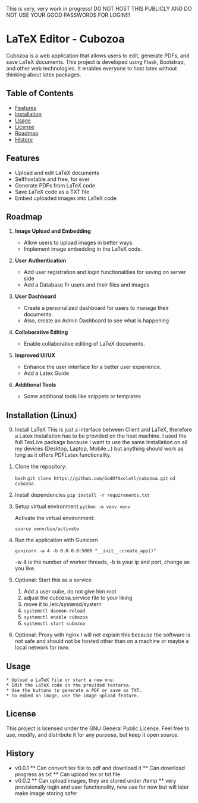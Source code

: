 This is very, very work in progress! DO NOT HOST THIS PUBLICLY AND DO NOT USE YOUR GOOD PASSWORDS FOR LOGIN!!!

# LaTeX Editor - Cubozoa

Cubozoa is a web application that allows users to edit, generate PDFs, and save LaTeX documents. This project is developed using Flask, Bootstrap, and other web technologies. It enables everyone to host latex without thinking about latex packages.

## Table of Contents

- [Features](#features)
- [Installation](#installation)
- [Usage](#usage)
- [License](#license)
- [Roadmap](#roadmap)
- [History](#history)

## Features

- Upload and edit LaTeX documents
- Selfhostable and free, for ever
- Generate PDFs from LaTeX code
- Save LaTeX code as a TXT file
- Embed uploaded images into LaTeX code

## Roadmap

1. **Image Upload and Embedding**
   - Allow users to upload images in better ways.
   - Implement image embedding in the LaTeX code.

2. **User Authentication**
   - Add user registration and login functionalities for saving on server side
   - Add a Database fir users and their files and images

3. **User Dashboard**
   - Create a personalized dashboard for users to manage their documents.
   - Also, create an Admin Dashboard to see what is happening 

4. **Collaborative Editing**
   - Enable collaborative editing of LaTeX documents.

5. **Improved UI/UX**
   - Enhance the user interface for a better user experience.
   - Add a Latex Guide

6. **Additional Tools**
    - Some additional tools like snippets or templates

## Installation (Linux)

0. Install LaTeX
    This is just a interface between Client and LaTeX, therefore a Latex Installation has to be provided on the host machine. I used the full TexLive package because I want to use the same Installation on all my devices (Desktop, Laptop, Mobile...) but anything should work as long as it offers PDFLatex functionality.

1. Clone the repository:

   ```bash```
   ```git clone https://github.com/GodOfAxolotl/cubozoa.git```
   ```cd cubozoa```

2. Install dependencies
    ```pip install -r requirements.txt```

3. Setup virtual environment
    ```python -m venv venv```

   Activate the virtual environment:

    ```source venv/bin/activate```

4. Run the application with Gunicorn

    ```gunicorn -w 4 -b 0.0.0.0:5000 "__init__:create_app()"```

    -w 4 is the number of worker threads, -b is your ip and port, change as you like.

5. Optional: Start this as a service
    1. Add a user cube, do not give him root
    2. adjust the cubozoa.service file to your liking
    3. move it to /etc/systemd/system
    4. ```systemctl daemon-reload```
    5. ```systemctl enable cubozoa```
    6. ```systemctl start cubozoa```

6. Optional: Proxy with nginx
    I will not explain this because the software is not safe and should not be hosted other than on a machine or maybe a local network for now.

## Usage
    * Upload a LaTeX file or start a new one.
    * Edit the LaTeX code in the provided textarea.
    * Use the buttons to generate a PDF or save as TXT.
    * To embed an image, use the image upload feature.

## License

This project is licensed under the GNU General Public License. Feel free to use, modify, and distribute it for any purpose, but keep it open source.

## History

* v0.0.1
  ** Can convert tex file to pdf and download it
  ** Can download progress as txt
  ** Can upload tex or txt file
* v0.0.2
  ** Can upload images, they are stored under /temp
  ** very provisionally login and user functionality, now use for now but will later make image storing safer
  
